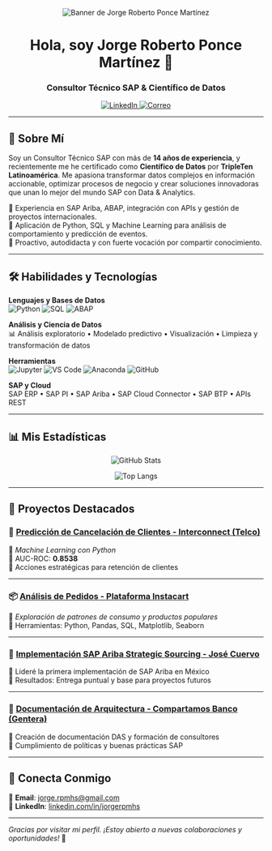 <!-- Encabezado con banner -->
<p align="center">
  <img src="https://github.com/tu-usuario/banner-personalizado.png" alt="Banner de Jorge Roberto Ponce Martínez">
</p>

<h1 align="center">Hola, soy Jorge Roberto Ponce Martínez 👋</h1>
<h3 align="center">Consultor Técnico SAP & Científico de Datos</h3>

<p align="center">
  <a href="https://www.linkedin.com/in/jorgerpmhs" target="_blank">
    <img src="https://img.shields.io/badge/LinkedIn-jorgerpmhs-blue?logo=linkedin" alt="LinkedIn">
  </a>
  <a href="mailto:jorge.rpmhs@gmail.com">
    <img src="https://img.shields.io/badge/Correo-jorge.rpmhs@gmail.com-red?logo=gmail" alt="Correo">
  </a>
</p>

---

## 🚀 Sobre Mí

Soy un Consultor Técnico SAP con más de **14 años de experiencia**, y recientemente me he certificado como **Científico de Datos** por **TripleTen Latinoamérica**. Me apasiona transformar datos complejos en información accionable, optimizar procesos de negocio y crear soluciones innovadoras que unan lo mejor del mundo SAP con Data & Analytics.

🔹 Experiencia en SAP Ariba, ABAP, integración con APIs y gestión de proyectos internacionales.  
🔹 Aplicación de Python, SQL y Machine Learning para análisis de comportamiento y predicción de eventos.  
🔹 Proactivo, autodidacta y con fuerte vocación por compartir conocimiento.

---

## 🛠️ Habilidades y Tecnologías

**Lenguajes y Bases de Datos**  
![Python](https://img.shields.io/badge/Python-3776AB?style=for-the-badge&logo=python&logoColor=white)
![SQL](https://img.shields.io/badge/SQL-336791?style=for-the-badge&logo=postgresql&logoColor=white)
![ABAP](https://img.shields.io/badge/ABAP-0099CC?style=for-the-badge)

**Análisis y Ciencia de Datos**  
📊 Análisis exploratorio • Modelado predictivo • Visualización • Limpieza y transformación de datos

**Herramientas**  
![Jupyter](https://img.shields.io/badge/Jupyter-F37626?style=for-the-badge&logo=jupyter&logoColor=white)
![VS Code](https://img.shields.io/badge/VSCode-007ACC?style=for-the-badge&logo=visualstudiocode&logoColor=white)
![Anaconda](https://img.shields.io/badge/Anaconda-44A833?style=for-the-badge&logo=anaconda&logoColor=white)
![GitHub](https://img.shields.io/badge/GitHub-181717?style=for-the-badge&logo=github&logoColor=white)

**SAP y Cloud**  
SAP ERP • SAP PI • SAP Ariba • SAP Cloud Connector • SAP BTP • APIs REST

---

## 📊 Mis Estadísticas

<div align="center">
  
![GitHub Stats](https://github-readme-stats.vercel.app/api?username=jorgerpmhs&show_icons=true&theme=dark&hide_title=true)

![Top Langs](https://github-readme-stats.vercel.app/api/top-langs/?username=jorgerpmhs&layout=compact&theme=dark&hide_title=true)

</div>

---

## 🌟 Proyectos Destacados

### 🧠 [Predicción de Cancelación de Clientes - Interconnect (Telco)]()
🔹 *Machine Learning con Python*  
🔹 AUC-ROC: **0.8538**  
🔹 Acciones estratégicas para retención de clientes

---

### 📦 [Análisis de Pedidos - Plataforma Instacart]()
🔹 *Exploración de patrones de consumo y productos populares*  
🔹 Herramientas: Python, Pandas, SQL, Matplotlib, Seaborn

---

### 🚀 [Implementación SAP Ariba Strategic Sourcing - José Cuervo]()
🔹 Lideré la primera implementación de SAP Ariba en México  
🔹 Resultados: Entrega puntual y base para proyectos futuros

---

### 📘 [Documentación de Arquitectura - Compartamos Banco (Gentera)]()
🔹 Creación de documentación DAS y formación de consultores  
🔹 Cumplimiento de políticas y buenas prácticas SAP

---

## 🤝 Conecta Conmigo

📩 **Email**: jorge.rpmhs@gmail.com  
🔗 **LinkedIn**: [linkedin.com/in/jorgerpmhs](https://linkedin.com/in/jorgerpmhs)

---

*Gracias por visitar mi perfil. ¡Estoy abierto a nuevas colaboraciones y oportunidades!* 🚀

